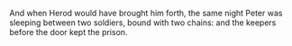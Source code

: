 And when Herod would have brought him forth, the same night Peter was sleeping between two soldiers, bound with two chains: and the keepers before the door kept the prison.
